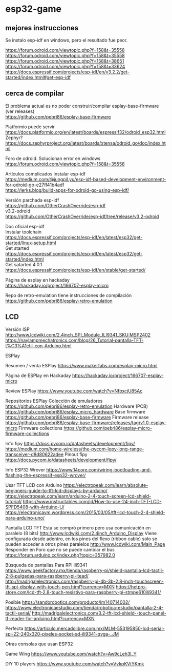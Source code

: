 # esp32-game

## mejores instrucciones
Se instalo esp-idf en windows, pero el resultado fue peor.  

https://forum.odroid.com/viewtopic.php?f=158&t=35558  
https://forum.odroid.com/viewtopic.php?f=158&t=35558  
https://forum.odroid.com/viewtopic.php?f=158&t=38651  
https://forum.odroid.com/viewtopic.php?f=158&t=33624  
https://docs.espressif.com/projects/esp-idf/en/v3.2.2/get-started/index.html#get-esp-idf  

## cerca de compilar
El problema actual es no poder construir/compilar esplay-base-firmware  
(ver releases)  
https://github.com/pebri86/esplay-base-firmware

Platformio puede servir  
https://docs.platformio.org/en/latest/boards/espressif32/odroid_esp32.html  
Zephyr?  
https://docs.zephyrproject.org/latest/boards/xtensa/odroid_go/doc/index.html  

Foro de odroid. Solucionan error en windows  
https://forum.odroid.com/viewtopic.php?f=158&t=35558  

Artículos complicados instalar esp-idf  
https://medium.com/@jungpil.yu/esp-idf-based-development-environment-for-odroid-go-e27ff41b4adf  
https://lerks.blog/build-apps-for-odroid-go-using-esp-idf/  

Versión parchada esp-idf  
https://github.com/OtherCrashOverride/esp-idf  
v3.2-odroid  
https://github.com/OtherCrashOverride/esp-idf/tree/release/v3.2-odroid  

Doc oficial esp-idf  
Instalar toolchain  
https://docs.espressif.com/projects/esp-idf/en/latest/esp32/get-started/linux-setup.html  
Get started  
https://docs.espressif.com/projects/esp-idf/en/latest/esp32/get-started/index.html  
Get satarted 4.0.1  
https://docs.espressif.com/projects/esp-idf/en/stable/get-started/  

Página de esplay en hackaday  
https://hackaday.io/project/166707-esplay-micro  

Repo de retro-emulation tiene instrucciones de compilación  
https://github.com/pebri86/esplay-retro-emulation  

## LCD
Versión ISP  
http://www.lcdwiki.com/2.4inch_SPI_Module_ILI9341_SKU:MSP2402  
https://naylampmechatronics.com/blog/26_Tutorial-pantalla-TFT-t%C3%A1ctil-con-Arduino.html  


ESPlay

Resumen / venta ESPlay
https://www.makerfabs.com/esplay-micro.html

Página de ESPlay en Hackaday
https://hackaday.io/project/166707-esplay-micro

Review ESPlay
https://www.youtube.com/watch?v=NfbxcjU85Ac

Repositorios ESPlay
Colección de emuladores
https://github.com/pebri86/esplay-retro-emulation
Hardware (PCB)
https://github.com/pebri86/esplay_micro_hardware
Base firmware
https://github.com/pebri86/esplay-base-firmware
Firmware release
https://github.com/pebri86/esplay-base-firmware/releases/tag/v1.0-esplay-micro
Firmware collections
https://github.com/pebri86/esplay-micro-firmware-collections

Info fipy
https://docs.pycom.io/datasheets/development/fipy/
https://medium.com/home-wireless/the-pycom-lopy-long-range-transceiver-d8d80622adee
Pinout fipy
https://docs.pycom.io/datasheets/development/fipy/

Info ESP32 Wrover
https://www.14core.com/wiring-bootloading-and-flashing-the-espressif-esp32-wrover/

Usar TFT LCD con Arduino
https://electropeak.com/learn/absolute-beginners-guide-to-tft-lcd-displays-by-arduino/
https://electropeak.com/learn/arduino-2-4-touch-screen-lcd-shield-tutorial/
https://www.instructables.com/id/How-to-use-24-inch-TFT-LCD-SPFD5408-with-Arduino-U/
https://electronicavm.wordpress.com/2015/03/05/tft-lcd-touch-2-4-shield-para-arduino-uno/

Pantalla LCD TFT
Esta se compró primero pero usa comunicación en paralelo (8 bits)
http://www.lcdwiki.com/2.4inch_Arduino_Display
Viene configurada desde adentro, en los pines del flexo (ribbon cable) solo se pueden acceder a otros pines paralelos
http://www.lcdwiki.com/Main_Page
Responder en Foro que no se puede cambiar el bus
https://forum.arduino.cc/index.php?topic=357982.0

Búsqueda de pantallas
Para RPi ili9341
https://www.geekfactory.mx/tienda/raspberry-pi/shield-pantalla-lcd-tactil-2-8-pulgadas-para-raspberry-pi-itead/
http://madrigalelectronics.com/raspberry-pi-4b-3b-2.8-inch-touchscreen-tft-spi-display-with-touch-pen.html?currency=MXN
https://hetpro-store.com/lcd-tft-2.8-touch-resistivo-para-raspberry-pi-stmpe610ili9341/

Posible
https://sandorobotics.com/producto/im140714002/
https://www.electronicaestudio.com/tienda/robotica-estudio/pantalla-2-4-tactil-serial/
http://madrigalelectronics.com/3.2-tft-lcd-shield--touch-panel-tf-reader-for-arduino.html?currency=MXN

Perfecta
https://articulo.mercadolibre.com.mx/MLM-553195850-lcd-serial-spi-22-240x320-pixeles-socket-sd-ili9341-qvga-_JM



Otras consolas que usan ESP32

Game Wing
https://www.youtube.com/watch?v=Aw9cLeh3I_Y

DIY 10 players
https://www.youtube.com/watch?v=VvkpKVtYKmk

